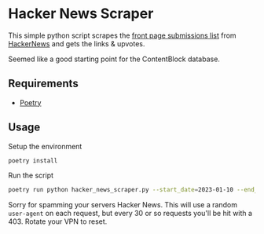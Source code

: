 # Hacker News Scraper

This simple python script scrapes the [front page submissions list](https://news.ycombinator.com/lists) from [HackerNews](https://news.ycombinator.com/news) and gets the links & upvotes.

Seemed like a good starting point for the ContentBlock database.

## Requirements

- [Poetry](https://python-poetry.org)

## Usage

Setup the environment

```bash
poetry install
```

Run the script

```bash
poetry run python hacker_news_scraper.py --start_date=2023-01-10 --end_date=2023-01-29
```

Sorry for spamming your servers Hacker News. This will use a random `user-agent` on each request, but every 30 or so requests you'll be hit with a 403. Rotate your VPN to reset.
